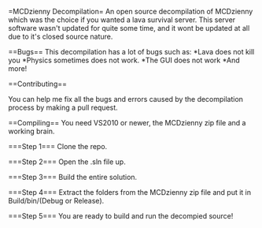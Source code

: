 =MCDzienny Decompilation=
An open source decompilation of MCDzienny which was the choice if you wanted a lava survival server. This server software wasn't updated for quite some time, and it wont be updated at all due to it's closed source nature.

==Bugs==
This decompilation has a lot of bugs such as:
*Lava does not kill you
*Physics sometimes does not work.
*The GUI does not work
*And more!

==Contributing==

You can help me fix all the bugs and errors caused by the decompilation process by making a pull request.

==Compiling==
You need VS2010 or newer, the MCDzienny zip file and a working brain.

===Step 1===
Clone the repo.

===Step 2===
Open the .sln file up.

===Step 3===
Build the entire solution.

===Step 4===
Extract the folders from the MCDzienny zip file and put it in Build/bin/(Debug or Release).

===Step 5===
You are ready to build and run the decompied source!